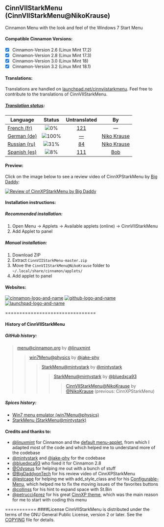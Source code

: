 ## CinnVIIStarkMenu (CinnVIIStarkMenu@NikoKrause)
Cinnamon Menu with the look and feel of the Windows 7 Start Menu

#### Compatible Cinnamon Versions:
- [x] Cinnamon-Version 2.6 (Linux Mint 17.2)
- [x] Cinnamon-Version 2.8 (Linux Mint 17.3)
- [x] Cinnamon-Version 3.0 (Linux Mint 18)
- [x] Cinnamon-Version 3.2 (Linux Mint 18.1)

#### Translations:

Translations are handled on [launchpad.net/cinnviistarkmenu](https://launchpad.net/cinnviistarkmenu).
Feel free to contribute to the translations of CinnVIIStarkMenu.

##### [Translation status](https://translations.launchpad.net/cinnviistarkmenu/trunk/+pots/cinnviistarkmenu/):

Language | Status | Untranslated | By
--------------|:--------:|:----------------:|:---:
[French (fr)](https://translations.launchpad.net/cinnviistarkmenu/trunk/+pots/cinnviistarkmenu/fr)  | ![0%](http://progressed.io/bar/0) | [121](https://translations.launchpad.net/cinnviistarkmenu/trunk/+pots/cinnviistarkmenu/fr/+translate?show=untranslated) | &mdash;
[German (de)](https://translations.launchpad.net/cinnviistarkmenu/trunk/+pots/cinnviistarkmenu/de)  | ![100%](http://progressed.io/bar/100) | [&mdash;](https://translations.launchpad.net/cinnviistarkmenu/trunk/+pots/cinnviistarkmenu/de/+translate?show=untranslated) | [Niko Krause](https://launchpad.net/~nikokrause)
[Russian (ru)](https://translations.launchpad.net/cinnviistarkmenu/trunk/+pots/cinnviistarkmenu/ru) | ![31%](http://progressed.io/bar/31) | [84](https://translations.launchpad.net/cinnviistarkmenu/trunk/+pots/cinnviistarkmenu/ru/+translate?show=untranslated) | [Niko Krause](https://launchpad.net/~nikokrause)
[Spanish (es)](https://translations.launchpad.net/cinnviistarkmenu/trunk/+pots/cinnviistarkmenu/es) | ![8%](http://progressed.io/bar/8) | [111](https://translations.launchpad.net/cinnviistarkmenu/trunk/+pots/cinnviistarkmenu/es/+translate?show=untranslated) | [Bob](https://launchpad.net/~basura1-p)

#### Preview:
Click on the image below to see a review video of CinnXPStarkMenu by [Big Daddy](https://www.youtube.com/channel/UCtZRKfyvx7GUEi-Lr7f4Nxg):

[![Review of CinnXPStarkMenu by Big Daddy](https://cloud.githubusercontent.com/assets/8415124/20908908/6d108a24-bb58-11e6-8d88-112f7250d630.png)](https://www.youtube.com/watch?v=OmUpLNsWgC4)

#### Installation instructions:

##### Recommended installation:
1. Open Menu -> Applets -> Available applets (online) -> CinnVIIStarkMenu
2. Add Applet to panel

##### Manual installation:
1. Download ZIP
2. Extract `CinnVIIStarkMenu-master.zip`
3. Move the `CinnVIIStarkMenu@NikoKrause` folder to `~/.local/share/cinnamon/applets/`
4. Add applet to panel

#### Websites:
[![cinnamon-logo-and-name](https://cloud.githubusercontent.com/assets/8415124/21019403/9d65ad52-bd70-11e6-9f75-9515c81a24a0.png)](https://cinnamon-spices.linuxmint.com/applets)     [![github-logo-and-name](https://cloud.githubusercontent.com/assets/8415124/21019404/9d6a8c0a-bd70-11e6-939f-4436572c8d56.png)](https://github.com/NikoKrause/CinnVIIStarkMenu/)     [![launchpad-logo-and-name](https://cloud.githubusercontent.com/assets/8415124/21019405/9d875a1a-bd70-11e6-93f4-eb5d6595b823.png)](https://launchpad.net/cinnviistarkmenu/)

================================
#### History of CinnVIIStarkMenu

##### GitHub history:
> [menu@cinnamon.org](https://github.com/linuxmint/Cinnamon/tree/master/files/usr/share/cinnamon/applets/menu%40cinnamon.org) by [@linuxmint](https://github.com/linuxmint) <br />
>>[win7Menu@physics](https://github.com/jake-phy/win7Menu) by [@jake-phy](https://github.com/jake-phy) <br />
>>>[StarkMenu@mintystark](https://github.com/mintystark/starkmenu) by [@mintystark](https://github.com/mintystark) <br />
>>>>[StarkMenu@mintystark](https://github.com/bluedxca93/starkmenu) by [@bluedxca93](https://github.com/bluedxca93) <br />
>>>>>[CinnVIIStarkMenu@NikoKrause](https://github.com/NikoKrause/CinnVIIStarkMenu) by [@NikoKrause](https://github.com/NikoKrause) (previous: CinnXPStarkMenu)

##### Spices history:
* [Win7 menu emulator (win7Menu@physics)](https://cinnamon-spices.linuxmint.com/applets/view/84)
* [StarkMenu (StarkMenu@mintystark)](https://cinnamon-spices.linuxmint.com/applets/view/168)

#### Credits and thanks to:
* [@linuxmint](https://github.com/linuxmint) for Cinnamon and the [default menu-applet](https://github.com/linuxmint/Cinnamon/tree/master/files/usr/share/cinnamon/applets/menu%40cinnamon.org), from which I adapted most of the code and which helped me to understand more of the codebase
* [@mintystark](https://github.com/mintystark) and [@jake-phy](https://github.com/jake-phy) for the codebase
* [@bluedxca93](https://github.com/bluedxca93) who fixed it for Cinnamon 2.8
* [@Odyseus](https://github.com/Odyseus) for helping me out with a bunch of stuff
* [@BigDaddyonTech](https://github.com/BigDaddyonTech) for his review video of CinnXPStarkMenu
* [@lestcape](https://github.com/lestcape) for helping me with add_style_class and for his [Configurable-Menu](https://github.com/lestcape/Configurable-Menu), which helped me to fix the moving issues of the favorites buttons
* [@collinss](https://github.com/collinss) for his hint to expand space with St.Bin
* [@petrucci4prez](https://github.com/petrucci4prez) for his great [CinnXP theme](https://github.com/petrucci4prez/CinnXP), which was the main reason for me to start with coding this menu


===========
####License
CinnVIIStarkMenu is distributed under the terms of the GNU General Public License, version 2 or later.
See the [COPYING](https://github.com/NikoKrause/CinnVIIStarkMenu/blob/master/COPYING) file for details.
